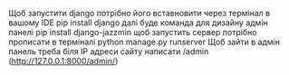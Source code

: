 Щоб запустити django потрібно його вставновити через термінал в вашому IDE 
pip install django
далі буде команда для дизайну адмін панелі
pip install django-jazzmin
щоб запустить сервер потрібно прописати в терміналі
python manage.py runserver
Щоб зайти в адмін панель треба біля IP адреси сайту написати /admin (http://127.0.0.1:8000/admin/)
